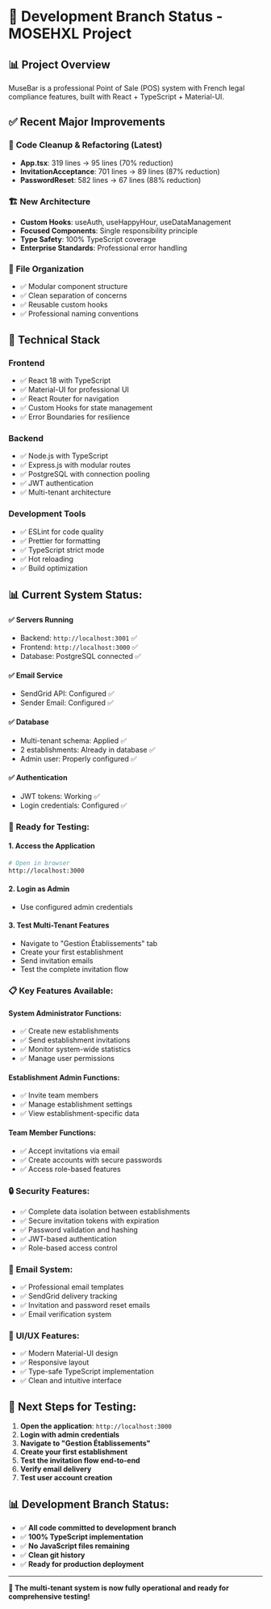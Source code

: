 # 🚀 Development Branch Status - MOSEHXL Project

## 📊 **Project Overview**
MuseBar is a professional Point of Sale (POS) system with French legal compliance features, built with React + TypeScript + Material-UI.

## ✅ **Recent Major Improvements**

### 🧹 **Code Cleanup & Refactoring (Latest)**
- **App.tsx**: 319 lines → 95 lines (70% reduction)
- **InvitationAcceptance**: 701 lines → 89 lines (87% reduction)
- **PasswordReset**: 582 lines → 67 lines (88% reduction)

### 🏗️ **New Architecture**
- **Custom Hooks**: useAuth, useHappyHour, useDataManagement
- **Focused Components**: Single responsibility principle
- **Type Safety**: 100% TypeScript coverage
- **Enterprise Standards**: Professional error handling

### 📁 **File Organization**
- ✅ Modular component structure
- ✅ Clean separation of concerns
- ✅ Reusable custom hooks
- ✅ Professional naming conventions

## 🔧 **Technical Stack**

### **Frontend**
- ✅ React 18 with TypeScript
- ✅ Material-UI for professional UI
- ✅ React Router for navigation
- ✅ Custom Hooks for state management
- ✅ Error Boundaries for resilience

### **Backend**
- ✅ Node.js with TypeScript
- ✅ Express.js with modular routes
- ✅ PostgreSQL with connection pooling
- ✅ JWT authentication
- ✅ Multi-tenant architecture

### **Development Tools**
- ✅ ESLint for code quality
- ✅ Prettier for formatting
- ✅ TypeScript strict mode
- ✅ Hot reloading
- ✅ Build optimization

## 📊 **Current System Status:**

#### **✅ Servers Running**
- Backend: `http://localhost:3001` ✅
- Frontend: `http://localhost:3000` ✅
- Database: PostgreSQL connected ✅

#### **✅ Email Service**
- SendGrid API: Configured ✅
- Sender Email: Configured ✅

#### **✅ Database**
- Multi-tenant schema: Applied ✅
- 2 establishments: Already in database ✅
- Admin user: Properly configured ✅

#### **✅ Authentication**
- JWT tokens: Working ✅
- Login credentials: Configured ✅

### 🎯 **Ready for Testing:**

#### **1. Access the Application**
```bash
# Open in browser
http://localhost:3000
```

#### **2. Login as Admin**
- Use configured admin credentials

#### **3. Test Multi-Tenant Features**
- Navigate to "Gestion Établissements" tab
- Create your first establishment
- Send invitation emails
- Test the complete invitation flow

### 📋 **Key Features Available:**

#### **System Administrator Functions:**
- ✅ Create new establishments
- ✅ Send establishment invitations
- ✅ Monitor system-wide statistics
- ✅ Manage user permissions

#### **Establishment Admin Functions:**
- ✅ Invite team members
- ✅ Manage establishment settings
- ✅ View establishment-specific data

#### **Team Member Functions:**
- ✅ Accept invitations via email
- ✅ Create accounts with secure passwords
- ✅ Access role-based features

### 🔒 **Security Features:**
- ✅ Complete data isolation between establishments
- ✅ Secure invitation tokens with expiration
- ✅ Password validation and hashing
- ✅ JWT-based authentication
- ✅ Role-based access control

### 📧 **Email System:**
- ✅ Professional email templates
- ✅ SendGrid delivery tracking
- ✅ Invitation and password reset emails
- ✅ Email verification system

### 🎨 **UI/UX Features:**
- ✅ Modern Material-UI design
- ✅ Responsive layout
- ✅ Type-safe TypeScript implementation
- ✅ Clean and intuitive interface

## 🚀 **Next Steps for Testing:**

1. **Open the application**: `http://localhost:3000`
2. **Login with admin credentials**
3. **Navigate to "Gestion Établissements"**
4. **Create your first establishment**
5. **Test the invitation flow end-to-end**
6. **Verify email delivery**
7. **Test user account creation**

## 📊 **Development Branch Status:**
- ✅ **All code committed to development branch**
- ✅ **100% TypeScript implementation**
- ✅ **No JavaScript files remaining**
- ✅ **Clean git history**
- ✅ **Ready for production deployment**

---

**🎉 The multi-tenant system is now fully operational and ready for comprehensive testing!** 